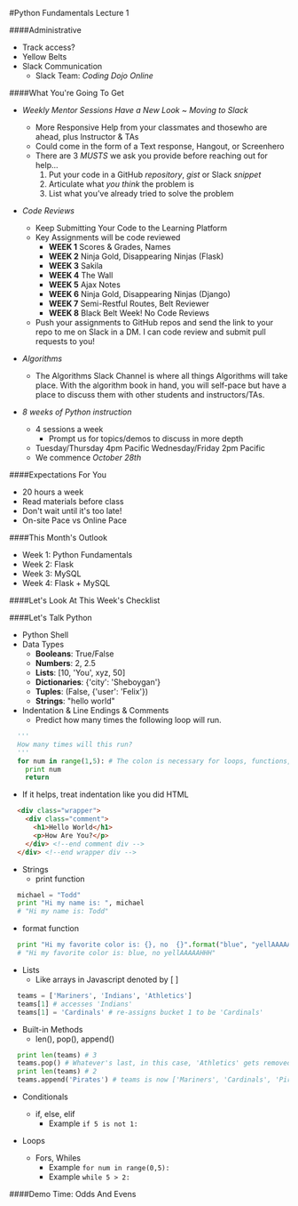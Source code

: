 #Python Fundamentals Lecture 1

####Administrative
- Track access?
- Yellow Belts
- Slack Communication
  - Slack Team: *Coding Dojo Online*

####What You're Going To Get
- *Weekly Mentor Sessions Have a New Look ~ Moving to Slack*
  - More Responsive Help from your classmates and thosewho are ahead, plus Instructor & TAs
  - Could come in the form of a Text response, Hangout, or Screenhero
  - There are 3 *MUSTS* we ask you provide before reaching out for help...
    1. Put your code in a GitHub *repository*, *gist* or Slack *snippet*
    2. Articulate what *you think* the problem is
    3. List what you’ve already tried to solve the problem

- *Code Reviews*
  - Keep Submitting Your Code to the Learning Platform
  - Key Assignments will be code reviewed
    - **WEEK 1** Scores & Grades, Names
    - **WEEK 2** Ninja Gold, Disappearing Ninjas (Flask)
    - **WEEK 3** Sakila
    - **WEEK 4** The Wall
    - **WEEK 5** Ajax Notes
    - **WEEK 6** Ninja Gold, Disappearing Ninjas (Django)
    - **WEEK 7** Semi-Restful Routes, Belt Reviewer
    - **WEEK 8** Black Belt Week! No Code Reviews
  - Push your assignments to GitHub repos and send the link to your repo to me on Slack in a DM.  I can code review and submit pull requests to you!
- *Algorithms*
  - The Algorithms Slack Channel is where all things Algorithms will take place.  With the algorithm book in hand, you will self-pace but have a place to discuss them with other students and instructors/TAs.
- *8 weeks of Python instruction*
  - 4 sessions a week
    - Prompt us for topics/demos to discuss in more depth
  - Tuesday/Thursday 4pm Pacific Wednesday/Friday 2pm Pacific
  - We commence *October 28th*

####Expectations For You
- 20 hours a week
- Read materials before class
- Don't wait until it's too late!
- On-site Pace vs Online Pace

####This Month's Outlook
- Week 1: Python Fundamentals
- Week 2: Flask
- Week 3: MySQL
- Week 4: Flask + MySQL

####Let's Look At This Week's Checklist

####Let's Talk Python
- Python Shell
- Data Types
  - <b>Booleans</b>:  True/False
  - <b>Numbers</b>: 2, 2.5
  - <b>Lists</b>: [10, 'You', xyz, 50]
  - <b>Dictionaries</b>:  {'city': 'Sheboygan'}
  - <b>Tuples</b>:  (False, {'user': 'Felix'})
  - <b>Strings</b>: "hello world"
- Indentation & Line Endings & Comments
  - Predict how many times the following loop will run.
```python
  '''
  How many times will this run?
  '''
  for num in range(1,5): # The colon is necessary for loops, functions, conditionals
    print num
    return
```
  - If it helps, treat indentation like you did HTML
```html
  <div class="wrapper">
    <div class="comment">
      <h1>Hello World</h1>
      <p>How Are You?</p>
    </div> <!--end comment div -->
  </div> <!--end wrapper div -->
```
- Strings
  - print function
```python
  michael = "Todd"
  print "Hi my name is: ", michael
  # "Hi my name is: Todd"
```
  - format function
```python
  print "Hi my favorite color is: {}, no  {}".format("blue", "yellAAAAAHHH")
  # "Hi my favorite color is: blue, no yellAAAAAHHH"
```
- Lists
  - Like arrays in Javascript denoted by [ ]
```python
  teams = ['Mariners', 'Indians', 'Athletics']
  teams[1] # accesses 'Indians'
  teams[1] = 'Cardinals' # re-assigns bucket 1 to be 'Cardinals'
```
  - Built-in Methods
    - len(), pop(), append()
```python
  print len(teams) # 3
  teams.pop() # Whatever's last, in this case, 'Athletics' gets removed!
  print len(teams) # 2
  teams.append('Pirates') # teams is now ['Mariners', 'Cardinals', 'Pirates']
```
- Conditionals
  - if, else, elif
    - Example ```if 5 is not 1:```

- Loops
  - Fors, Whiles
    - Example ```for num in range(0,5):```
    - Example ```while 5 > 2:```

####Demo Time: Odds And Evens
